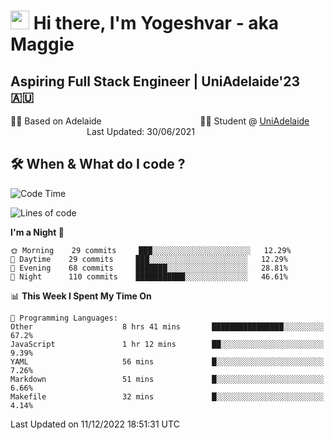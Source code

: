 <h1><img src="https://emojis.slackmojis.com/emojis/images/1531849430/4246/blob-sunglasses.gif?1531849430" width="30"/> Hi there, I'm Yogeshvar - aka Maggie</h1>

## Aspiring Full Stack Engineer | UniAdelaide'23 🇦🇺  
🏂🏻  Based on Adelaide &nbsp;&nbsp;&nbsp;&nbsp;&nbsp;&nbsp;&nbsp;&nbsp;&nbsp;&nbsp;&nbsp;&nbsp;&nbsp;&nbsp;&nbsp;&nbsp;&nbsp;&nbsp;&nbsp;&nbsp;&nbsp;&nbsp;&nbsp;&nbsp;&nbsp;&nbsp;&nbsp;&nbsp;&nbsp;&nbsp;&nbsp;&nbsp;&nbsp;&nbsp;&nbsp;&nbsp;&nbsp;&nbsp;&nbsp;👨‍💻 Student @ [UniAdelaide](https://www.adelaide.edu.au)   &nbsp;&nbsp;&nbsp;&nbsp;&nbsp;&nbsp;&nbsp;&nbsp;&nbsp;&nbsp;&nbsp;&nbsp;&nbsp;&nbsp;&nbsp;&nbsp;&nbsp;&nbsp;&nbsp;&nbsp;&nbsp;&nbsp;&nbsp;&nbsp;&nbsp;&nbsp;&nbsp;&nbsp;&nbsp;&nbsp;&nbsp;Last Updated: 30/06/2021

## 🛠 When & What do I code ?  

<!--START_SECTION:waka-->
![Code Time](http://img.shields.io/badge/Code%20Time-1%2C868%20hrs-blue)

![Lines of code](https://img.shields.io/badge/From%20Hello%20World%20I%27ve%20Written-2%20Million%20lines%20of%20code-blue)

**I'm a Night 🦉** 

```text
🌞 Morning    29 commits     ███░░░░░░░░░░░░░░░░░░░░░░   12.29% 
🌆 Daytime    29 commits     ███░░░░░░░░░░░░░░░░░░░░░░   12.29% 
🌃 Evening    68 commits     ███████░░░░░░░░░░░░░░░░░░   28.81% 
🌙 Night      110 commits    ███████████░░░░░░░░░░░░░░   46.61%

```


📊 **This Week I Spent My Time On** 

```text
💬 Programming Languages: 
Other                    8 hrs 41 mins       ████████████████░░░░░░░░░   67.2% 
JavaScript               1 hr 12 mins        ██░░░░░░░░░░░░░░░░░░░░░░░   9.39% 
YAML                     56 mins             █░░░░░░░░░░░░░░░░░░░░░░░░   7.26% 
Markdown                 51 mins             █░░░░░░░░░░░░░░░░░░░░░░░░   6.66% 
Makefile                 32 mins             █░░░░░░░░░░░░░░░░░░░░░░░░   4.14%

```


 Last Updated on 11/12/2022 18:51:31 UTC
<!--END_SECTION:waka-->
